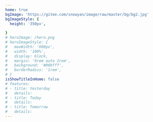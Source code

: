 ```yaml
---
home: true
bgImage: 'https://gitee.com/snowyan/image/raw/master/bg/bg2.jpg'
bgImageStyle: {
  height: '350px',
  
}
# heroImage: /hero.png
# heroImageStyle: {
#   maxWidth: '600px',
#   width: '100%',
#   display: block,
#   margin: '9rem auto 2rem',
#   background: '#00bfff',
#   borderRadius: '1rem',
# }
isShowTitleInHome: false
# features:
# - title: Yesterday
#   details: 
# - title: Today
#   details: 
# - title: Tomorrow
#   details: 
---
```



